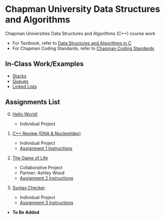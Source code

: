 # Chapman University Data Structures and Algorithms
Chapman Universities Data Structures and Algorithms (C++) course work

- For Textbook, refer to [Data Structures and Algorithms in C](data-structures-and-algorithms-in-c.pdf)
- For Chapman Coding Standards, refer to [Chapman Coding Standards](ChapmanCodingStandards.pdf)

## In-Class Work/Examples
- [Stacks](In-Class/Stacks/)
- [Queues](In-Class/Queues/)
- [Linked Lists](In-Class/LinkedLists/)

## Assignments List
0. [Hello World!](Assignment0/)
	- Individual Project

1. [C++ Review (DNA & Nucleotides)](Assignment1/)
	- Individual Project
	- [Assignment 1 Instructions](Assignment1/assign1spec.pdf)

2. [The Game of Life](Assignment2/)
	- Collaborative Project
	- Partner: Ashley Wood
	- [Assignment 2 Instructions](Assignment2/assign2_Life.pdf)

3. [Syntax Checker](Assignment3/)
	- Individual Project
	- [Assignment 3 Instructions](Assignment3/assign3.pdf)

- **To Be Added**
